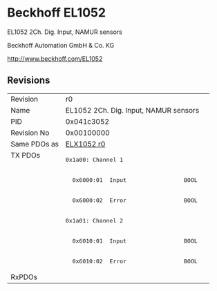# Beckhoff EL1052

EL1052 2Ch. Dig. Input, NAMUR sensors

Beckhoff Automation GmbH & Co. KG

http://www.beckhoff.com/EL1052

## Revisions
<table>
<tr >
<td>Revision</td>
<td>r0</td>
</tr>
<tr >
<td>Name</td>
<td>EL1052 2Ch. Dig. Input, NAMUR sensors</td>
</tr>
<tr >
<td>PID</td>
<td>0x041c3052</td>
</tr>
<tr >
<td>Revision No</td>
<td>0x00100000</td>
</tr>
<tr >
<td>Same PDOs as</td>
<td><a href="ELX1052">ELX1052 r0</a></td>
</tr>
<tr class="txpdo pdosection">
<td rowspan=6 valign=top>TX PDOs</td>
<td><pre>0x1a00: Channel 1</pre></td>
<td></td>
</tr>
<tr class="txpdo">
<td><pre>  0x6000:01  Input                 BOOL</pre></td>
</tr>
<tr class="txpdo">
<td><pre>  0x6000:02  Error                 BOOL</pre></td>
</tr>
<tr class="txpdo pdosection">
<td><pre>0x1a01: Channel 2</pre></td>
</tr>
<tr class="txpdo">
<td><pre>  0x6010:01  Input                 BOOL</pre></td>
</tr>
<tr class="txpdo">
<td><pre>  0x6010:02  Error                 BOOL</pre></td>
</tr>
<tr >
<td>RxPDOs</td>
<td></td>
</tr>
</table>
